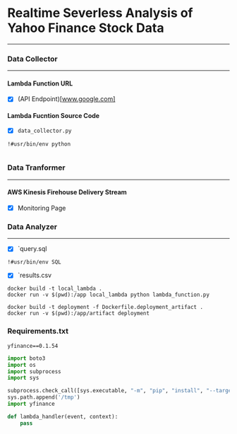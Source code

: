 # Realtime Severless Analysis of Yahoo Finance Stock Data
*****************

### Data Collector
********************

#### Lambda Function URL 
- [x] (API Endpoint)[www.google.com]



#### Lambda Fucntion Source Code 
- [x] `data_collector.py`


```
!#usr/bin/env python 


```


### Data Tranformer
********************
#### AWS Kinesis Firehouse Delivery Stream 
- [x] Monitoring Page  




### Data Analyzer
********************
- [x] `query.sql

```
!#usr/bin/env SQL

```

- [x] `results.csv




```
docker build -t local_lambda .
docker run -v $(pwd):/app local_lambda python lambda_function.py

docker build -t deployment -f Dockerfile.deployment_artifact .
docker run -v $(pwd):/app/artifact deployment
```


### Requirements.txt
`yfinance==0.1.54`


```python
import boto3
import os
import subprocess
import sys

subprocess.check_call([sys.executable, "-m", "pip", "install", "--target", "/tmp", 'yfinance'])
sys.path.append('/tmp')
import yfinance 

def lambda_handler(event, context):
    pass



```




















